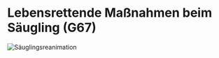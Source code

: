 # Lebensrettende Maßnahmen beim Säugling (G67)

![Säuglingsreanimation](https://rawgit.com/geraldbaeck/RS_WRK/master/charts/Lebensrettende_Massnahmen_beim_Saeugling.svg)